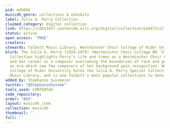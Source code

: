 ```yaml
---
pid: mdh094
musicdh_genre: collections & exhibits
label: Julia A. Perry Collection
claimed_category: digital collection
link: https://cdm15457.contentdm.oclc.org/digital/collection/p16471coll12/search
status: active
open_access: 'TRUE'
creators: 
stewards: Talbott Music Library, Westminster Choir College of Rider University
blurb: The Julia A. Perry (1924-1979) (Westminster Choir College BM ’47, MM ’48) Digital
  Collection highlights Perry’s life and times as a Westminster Choir College alumna
  and her career as a composer overcoming the boundaries of race and gender during
  an era which saw few composers of her background gain recognition. Westminster Choir
  College of Rider University holds the Julia A. Perry Special Collection at Talbott
  Music Library, and is one Talbott's most popular collections to date.
added_by: Stephanie Sussmeier
twitter: "@StephanieSussme"
tools_used: CONTENTdm
code_repository: 
order: '093'
layout: musicdh_item
collection: musicdh
thumbnail: ''
full: ''
---
```

